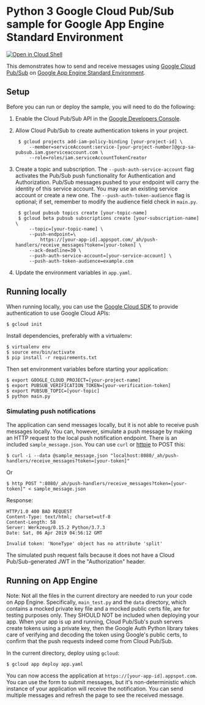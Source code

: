 # Python 3 Google Cloud Pub/Sub sample for Google App Engine Standard Environment

[![Open in Cloud Shell][shell_img]][shell_link]

[shell_img]: http://gstatic.com/cloudssh/images/open-btn.png
[shell_link]: https://console.cloud.google.com/cloudshell/open?git_repo=https://github.com/GoogleCloudPlatform/python-docs-samples&page=editor&open_in_editor=appengine/standard/pubsub/README.md

This demonstrates how to send and receive messages using [Google Cloud Pub/Sub](https://cloud.google.com/pubsub) on [Google App Engine Standard Environment](https://cloud.google.com/appengine/docs/standard/).

## Setup

Before you can run or deploy the sample, you will need to do the following:

1. Enable the Cloud Pub/Sub API in the [Google Developers Console](https://console.developers.google.com/project/_/apiui/apiview/pubsub/overview).

1. Allow Cloud Pub/Sub to create authentication tokens in your project.

        $ gcloud projects add-iam-policy-binding [your-project-id] \
            --member=serviceAccount:service-[your-project-number]@gcp-sa-pubsub.iam.gserviceaccount.com \
            --role=roles/iam.serviceAccountTokenCreator

1. Create a topic and subscription. The `--push-auth-service-account` flag activates the Pub/Sub push functionality for Authentication and Authorization. Pub/Sub messages pushed to your endpoint will carry the identity of this service account. You may use an existing service account or create a new one. The `--push-auth-token-audience` flag is optional; if set, remember to modify the audience field check in `main.py`.

        $ gcloud pubsub topics create [your-topic-name]
        $ gcloud beta pubsub subscriptions create [your-subscription-name] \
            --topic=[your-topic-name] \
            --push-endpoint=\
                https://[your-app-id].appspot.com/_ah/push-handlers/receive_messages?token=[your-token] \
            --ack-deadline=30 \
            --push-auth-service-account=[your-service-account] \
            --push-auth-token-audience=example.com

1. Update the environment variables in ``app.yaml``.

## Running locally

When running locally, you can use the [Google Cloud SDK](https://cloud.google.com/sdk) to provide authentication to use Google Cloud APIs:

    $ gcloud init

Install dependencies, preferably with a virtualenv:

    $ virtualenv env
    $ source env/bin/activate
    $ pip install -r requirements.txt

Then set environment variables before starting your application:

    $ export GOOGLE_CLOUD_PROJECT=[your-project-name]
    $ export PUBSUB_VERIFICATION_TOKEN=[your-verification-token]
    $ export PUBSUB_TOPIC=[your-topic]
    $ python main.py

### Simulating push notifications

The application can send messages locally, but it is not able to receive push messages locally. You can, however, simulate a push message by making an HTTP request to the local push notification endpoint. There is an included ``sample_message.json``. You can use
``curl`` or [httpie](https://github.com/jkbrzt/httpie) to POST this:

    $ curl -i --data @sample_message.json "localhost:8080/_ah/push-handlers/receive_messages?token=[your-token]"

Or

    $ http POST ":8080/_ah/push-handlers/receive_messages?token=[your-token]" < sample_message.json

Response:

    HTTP/1.0 400 BAD REQUEST
    Content-Type: text/html; charset=utf-8
    Content-Length: 58
    Server: Werkzeug/0.15.2 Python/3.7.3
    Date: Sat, 06 Apr 2019 04:56:12 GMT

    Invalid token: 'NoneType' object has no attribute 'split'

The simulated push request fails because it does not have a Cloud Pub/Sub-generated JWT in the "Authorization" header.

## Running on App Engine

Note: Not all the files in the current directory are needed to run your code on App Engine. Specifically, `main_test.py` and the `data` directory, which contains a mocked private key file and a mocked public certs file, are for testing purposes only. They SHOULD NOT be included when deploying your app. When your app is up and running, Cloud Pub/Sub's push servers create tokens using a private key, then the Google Auth Python library takes care of verifying and decoding the token using Google's public certs, to confirm that the push requests indeed come from Cloud Pub/Sub.

In the current directory, deploy using `gcloud`:

    $ gcloud app deploy app.yaml

You can now access the application at `https://[your-app-id].appspot.com`. You can use the form to submit messages, but it's non-deterministic which instance of your application will receive the notification. You can send multiple messages and refresh the page to see the received message.
